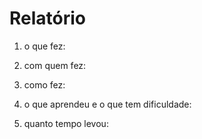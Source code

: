 # Relatório

1) o que fez:

2) com quem fez:

3) como fez:

4) o que aprendeu e o que tem dificuldade:

5) quanto tempo levou: